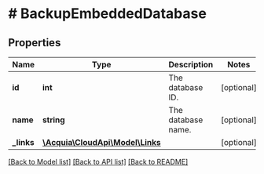 # # BackupEmbeddedDatabase

## Properties

Name | Type | Description | Notes
------------ | ------------- | ------------- | -------------
**id** | **int** | The database ID. | [optional]
**name** | **string** | The database name. | [optional]
**_links** | [**\Acquia\CloudApi\Model\Links**](Links.md) |  | [optional]

[[Back to Model list]](../../README.md#models) [[Back to API list]](../../README.md#endpoints) [[Back to README]](../../README.md)
